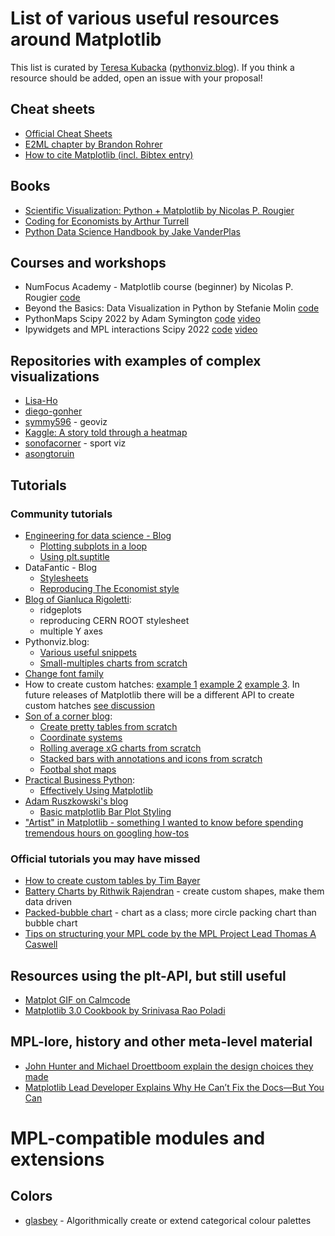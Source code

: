 # List of various useful resources around Matplotlib 
This list is curated by [Teresa Kubacka](http://www.teresa-kubacka.com/) ([pythonviz.blog](https://www.pythonviz.blog/)). If you think a resource should be added, open an issue with your proposal! 

## Cheat sheets 
- [Official Cheat Sheets](https://github.com/matplotlib/cheatsheets)
- [E2ML chapter by Brandon Rohrer](https://e2eml.school/blog.html#131) 
- [How to cite Matplotlib (incl. Bibtex entry)](https://matplotlib.org/stable/users/project/citing.html)

## Books 
- [Scientific Visualization: Python + Matplotlib by Nicolas P. Rougier](https://github.com/rougier/scientific-visualization-book)
- [Coding for Economists by Arthur Turrell](https://aeturrell.github.io/coding-for-economists/vis-intro.html)
- [Python Data Science Handbook by Jake VanderPlas](https://jakevdp.github.io/PythonDataScienceHandbook/04.00-introduction-to-matplotlib.html)

## Courses and workshops 
- NumFocus Academy - Matplotlib course (beginner) by Nicolas P. Rougier [code](https://github.com/NFAcademy/2021_course_dev-rougier/tree/main/notebooks)
- Beyond the Basics: Data Visualization in Python by Stefanie Molin [code](https://github.com/stefmolin/python-data-viz-workshop)
- PythonMaps Scipy 2022 by Adam Symington [code](https://github.com/symmy596/PythonMaps-Scipy-2022) [video](https://www.youtube.com/watch?v=cjfqCHHp-AE&list=PLYx7XA2nY5Gfxu98P_HL1MnFb_BSkpxLV&index=5)
- Ipywidgets and MPL interactions Scipy 2022 [code](https://github.com/jupyter-widgets/tutorial) [video](https://www.youtube.com/watch?v=1vuI22MkkrY&list=PLYx7XA2nY5Gfxu98P_HL1MnFb_BSkpxLV&index=12) 

## Repositories with examples of complex visualizations 
- [Lisa-Ho](https://github.com/Lisa-Ho)
- [diego-gonher](https://github.com/diego-gonher/divulgacion/tree/main/visualizaciones)
- [symmy596](https://github.com/symmy596) - geoviz 
- [Kaggle: A story told through a heatmap](https://www.kaggle.com/code/tkubacka/a-story-told-through-a-heatmap)
- [sonofacorner](https://github.com/sonofacorner/soc-viz-of-the-week) - sport viz 
- [asongtoruin](https://github.com/asongtoruin)

## Tutorials

### Community tutorials 
- [Engineering for data science - Blog](https://engineeringfordatascience.com/tags/matplotlib/)
  - [Plotting subplots in a loop](https://engineeringfordatascience.com/posts/matplotlib_subplots/)
  - [Using plt.suptitle](https://engineeringfordatascience.com/posts/matplotlib_subtitles/) 
- DataFantic - Blog 
  - [Stylesheets](https://www.datafantic.com/the-magic-of-matplotlib-stylesheets/) 
  - [Reproducing The Economist style](https://www.datafantic.com/making-economist-style-plots-in-matplotlib-2/)
- [Blog of Gianluca Rigoletti](https://grigolet.github.io/index.html#category=matplotlib): 
  - ridgeplots 
  - reproducing CERN ROOT stylesheet
  - multiple Y axes 
- Pythonviz.blog: 
  - [Various useful snippets](https://www.pythonviz.blog/all_posts_categorized.html#category=matplotlib) 
  - [Small-multiples charts from scratch](https://www.pythonviz.blog/posts/mpl/mpl_small-multiples_ziplongest.html) 
- [Change font family](https://datascienceparichay.com/article/change-font-type-in-matplotlib-plots/)
- How to create custom hatches: [example 1](https://stackoverflow.com/questions/17285154/how-to-fill-a-polygon-with-a-custom-hatch-in-matplotlib) [example 2](https://stackoverflow.com/questions/4745937/how-to-decrease-hatch-density-in-matplotlib?rq=1) [example 3](https://malithjayaweera.com/2020/06/matplotlib-hatch-patterns/). In future releases of Matplotlib there will be a different API to create custom hatches [see discussion](https://github.com/matplotlib/matplotlib/issues/20690)
- [Son of a corner blog](https://www.sonofacorner.com/): 
  - [Create pretty tables from scratch](https://www.sonofacorner.com/beautiful-tables/)
  - [Coordinate systems](https://www.sonofacorner.com/figuring-figures-out/)
  - [Rolling average xG charts from scratch](https://www.sonofacorner.com/xg-rolling-plots/) 
  - [Stacked bars with annotations and icons from scratch](https://www.sonofacorner.com/effective-bar-charts-a-matplotlib-tutorial/) 
  - [Footbal shot maps](https://www.sonofacorner.com/shot-maps-a-matplotlib-tutorial/)
- [Practical Business Python](https://pbpython.com/): 
  - [Effectively Using Matplotlib](https://pbpython.com/effective-matplotlib.html)
- [Adam Ruszkowski's blog](https://ruszkow.ski/graphs/)
  - [Basic matplotlib Bar Plot Styling](https://ruszkow.ski/graphs/2022-11-01-basic-matplotlib-bar-plot-styling/)
- ["Artist" in Matplotlib - something I wanted to know before spending tremendous hours on googling how-tos](https://dev.to/skotaro/artist-in-matplotlib---something-i-wanted-to-know-before-spending-tremendous-hours-on-googling-how-tos--31oo)

### Official tutorials you may have missed 
- [How to create custom tables by Tim Bayer](https://matplotlib.org/matplotblog/posts/how-to-create-custom-tables/) 
- [Battery Charts by Rithwik Rajendran](https://matplotlib.org/matplotblog/posts/visualising-usage-using-batteries/) - create custom shapes, make them data driven 
- [Packed-bubble chart](https://matplotlib.org/devdocs/gallery/misc/packed_bubbles.html) - chart as a class; more circle packing chart than bubble chart 
- [Tips on structuring your MPL code by the MPL Project Lead Thomas A Caswell](https://github.com/NFAcademy/2021_course_dev-tacaswell/blob/main/notebooks/01_try_a_function_on.ipynb)

## Resources using the plt-API, but still useful 
- [Matplot GIF on Calmcode](https://calmcode.io/matplot-gif/introduction.html) 
- [Matplotlib 3.0 Cookbook by Srinivasa Rao Poladi](https://github.com/PacktPublishing/Matplotlib-3.0-Cookbook) 

## MPL-lore, history and other meta-level material 
- [John Hunter and Michael Droettboom explain the design choices they made](https://www.aosabook.org/en/matplotlib.html)
- [Matplotlib Lead Developer Explains Why He Can’t Fix the Docs—But You Can](https://numfocus.org/blog/matplotlib-lead-developer-explains-why-he-cant-fix-the-docs-but-you-can)

# MPL-compatible modules and extensions 

## Colors 
- [glasbey](https://github.com/lmcinnes/glasbey) - Algorithmically create or extend categorical colour palettes
